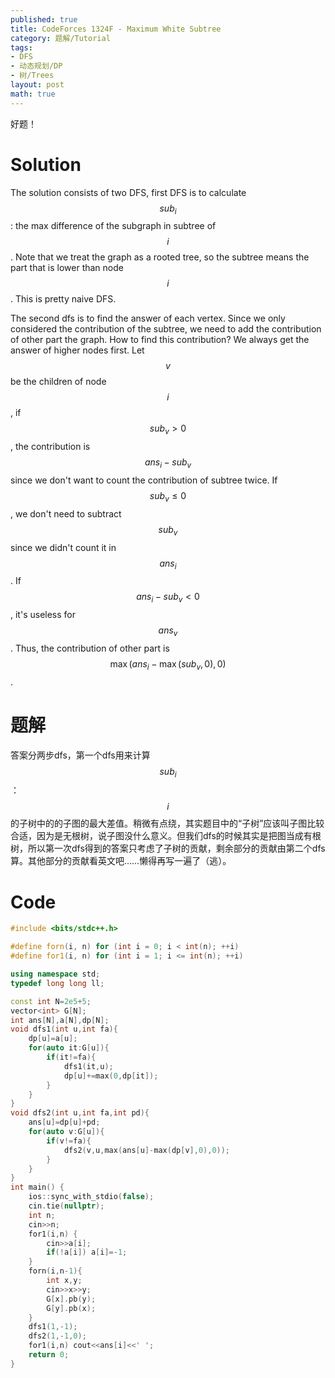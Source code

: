 ```yaml
---
published: true
title: CodeForces 1324F - Maximum White Subtree
category: 题解/Tutorial
tags: 
- DFS
- 动态规划/DP
- 树/Trees
layout: post
math: true
---
```

好题！
<!-- more -->
# Solution

The solution consists of two DFS, first DFS is to calculate $$sub_i$$: the max difference of the subgraph in subtree of $$i$$. Note that we treat the graph as a rooted tree, so the subtree means the part that is lower than node $$i$$. This is pretty naive DFS.

The second dfs is to find the answer of each vertex. Since we only considered the contribution of the subtree, we need to add the contribution of other part the graph. How to find this contribution? We always get the answer of higher nodes first. Let $$v$$ be the children of node $$i$$, if $$sub_v>0$$, the contribution is $$ans_i-sub_v$$ since we don't want to count the contribution of subtree twice. If $$sub_v\leq 0$$, we don't need to subtract $$sub_v$$ since we didn't count it in $$ans_i$$. If $$ans_i-sub_v<0$$, it's useless for $$ans_v$$. Thus, the contribution of other part is $$\max(ans_i-\max(sub_v,0),0)$$.

# 题解

答案分两步dfs，第一个dfs用来计算$$sub_i$$： $$i$$的子树中的的子图的最大差值。稍微有点绕，其实题目中的“子树”应该叫子图比较合适，因为是无根树，说子图没什么意义。但我们dfs的时候其实是把图当成有根树，所以第一次dfs得到的答案只考虑了子树的贡献，剩余部分的贡献由第二个dfs算。其他部分的贡献看英文吧……懒得再写一遍了（逃）。

# Code

```cpp
#include <bits/stdc++.h>

#define forn(i, n) for (int i = 0; i < int(n); ++i)
#define for1(i, n) for (int i = 1; i <= int(n); ++i)

using namespace std;
typedef long long ll;

const int N=2e5+5;
vector<int> G[N];
int ans[N],a[N],dp[N];
void dfs1(int u,int fa){
	dp[u]=a[u];
	for(auto it:G[u]){
		if(it!=fa){
			dfs1(it,u);
			dp[u]+=max(0,dp[it]);
		}
	}
}
void dfs2(int u,int fa,int pd){
	ans[u]=dp[u]+pd;
	for(auto v:G[u]){
		if(v!=fa){
			dfs2(v,u,max(ans[u]-max(dp[v],0),0));
		}
	}
}
int main() {
	ios::sync_with_stdio(false);
	cin.tie(nullptr);
	int n;
	cin>>n;
	for1(i,n) {
		cin>>a[i];
		if(!a[i]) a[i]=-1;
	}
	forn(i,n-1){
		int x,y;
		cin>>x>>y;
		G[x].pb(y);
		G[y].pb(x);
	}
	dfs1(1,-1);
	dfs2(1,-1,0);
	for1(i,n) cout<<ans[i]<<' ';
	return 0;
}
```